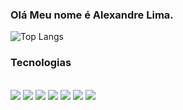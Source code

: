 ### Olá Meu nome é Alexandre Lima.



![Top Langs](https://github-readme-stats.vercel.app/api/top-langs/?username=Alexandrelimax&hide_progress=true)


### Tecnologias
<div style="display: inline-block"><br/>
    <img src="https://img.shields.io/badge/JavaScript-F7DF1E?style=for-the-badge&logo=javascript&logoColor=black"></img>
    <img src="https://img.shields.io/badge/java-%23ED8B00.svg?style=for-the-badge&logo=openjdk&logoColor=white"></img>
    <img src="https://img.shields.io/badge/spring-%236DB33F.svg?style=for-the-badge&logo=spring&logoColor=white"></img>
    <img src="https://img.shields.io/badge/python-3670A0?style=for-the-badge&logo=python&logoColor=ffdd54"></img>
    <img src="https://img.shields.io/badge/postgres-%23316192.svg?style=for-the-badge&logo=postgresql&logoColor=white"></img>
    <img src="https://img.shields.io/badge/GoogleCloud-%234285F4.svg?style=for-the-badge&logo=google-cloud&logoColor=white"></img>
    <img src="https://img.shields.io/badge/Terraform-7B42BC?style=for-the-badge&logo=terraform&logoColor=white"></img>
    
</div>
